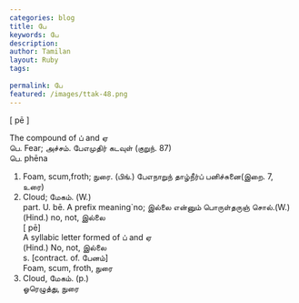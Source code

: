 ```yaml
---
categories: blog
title: பே
keywords: பே
description: 
author: Tamilan
layout: Ruby
tags: 
 
permalink: பே
featured: /images/ttak-48.png
---
```

  
[ pē ]  
  
The compound of ப் and ஏ  
பெ. Fear; அச்சம். பேஎமுதிர் கடவுள் (குறுந். 87)  
பெ. phēna  
1. Foam, scum,froth; நுரை. (பிங்.) பேஎநாறுந் தாழ்நீர்ப் பனிச்சுனை(இறை. 7, உரை)  
2. Cloud; மேகம். (W.)  
part. U. bē. A prefix meaning`no; இல்லை என்னும் பொருள்தருஞ் சொல்.(W.)  
(Hind.) no, not, இல்லை  
[ pē]  
A syllabic letter formed of ப் and ஏ  
(Hind.) No, not, இல்லை  
s. [contract. of. பேனம்]  
Foam, scum, froth, நுரை  
2. Cloud, மேகம். (p.)  
ஓரெழுத்து, நுரை